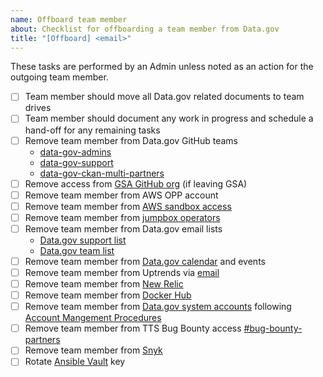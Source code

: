```yaml
---
name: Offboard team member
about: Checklist for offboarding a team member from Data.gov
title: "[Offboard] <email>"
---
```

These tasks are performed by an Admin unless noted as an action for the outgoing team member.

- [ ] Team member should move all Data.gov related documents to team drives
- [ ] Team member should document any work in progress and schedule a hand-off for any remaining tasks
- [ ] Remove team member from Data.gov GitHub teams
  - [data-gov-admins](https://github.com/orgs/GSA/teams/data-gov-admin/members)
  - [data-gov-support](https://github.com/orgs/GSA/teams/data-gov-support/members)
  - [data-gov-ckan-multi-partners](https://github.com/orgs/GSA/teams/data-gov-ckan-multi-partners)
- [ ] Remove access from [GSA GitHub org](https://github.com/GSA/GitHub-Administration/blob/master/README.md#removing-access-to-the-gsa-organization) (if leaving GSA)
- [ ] Remove team member from AWS OPP account
- [ ] Remove team member from [AWS sandbox access](https://github.com/GSA/datagov-infrastructure-live/tree/master/iam#new-users)
- [ ] Remove team member from [jumpbox operators](https://github.com/GSA/datagov-deploy/blob/develop/ansible/group_vars/all/vault.yml)
- [ ] Remove team member from Data.gov email lists
  - [Data.gov support list](https://groups.google.com/a/gsa.gov/forum/#!forum/datagov)
  - [Data.gov team list](https://groups.google.com/a/gsa.gov/forum/#!forum/datagovhelp)
- [ ] Remove team member from [Data.gov calendar](https://calendar.google.com/calendar/r/settings/calendar/Z3NhLmdvdl9zcjZ0NG52YjRhOTNjNnNzdHRxYXAzbjZtMEBncm91cC5jYWxlbmRhci5nb29nbGUuY29t) and events
- [ ] Remove team member from Uptrends via [email](https://docs.google.com/spreadsheets/d/1Z9Zpr1mpx-65i_fH2VTbVofPtidpLZs5cnkO0Jz53Vc/edit#gid=0)
- [ ] Remove team member from [New Relic](https://newrelic.com)
- [ ] Remove team member from [Docker Hub](https://cloud.docker.com/orgs/datagov/teams)
- [ ] Remove team member from [Data.gov system accounts](https://github.com/GSA/datagov-account-management) following [Account Mangement Procedures](https://docs.google.com/document/d/1ipn-RX2Py1-jAAI_dbc6OdrK1j4Z8jKaya9C8RPyDa4/edit)
- [ ] Remove team member from TTS Bug Bounty access [#bug-bounty-partners](https://gsa-tts.slack.com/messages/C5JQCD9PH)
- [ ] Remove team member from [Snyk](https://app.snyk.io/org/data.gov/manage/members)
- [ ] Rotate [Ansible Vault](https://github.com/GSA/datagov-deploy/wiki/Keypair-Rotation#ansible-vault) key
